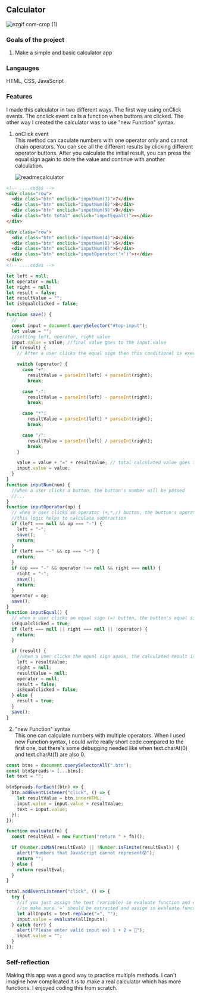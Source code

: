 ## Calculator

![ezgif com-crop (1)](https://user-images.githubusercontent.com/94214512/219129493-9ffea868-0359-4296-88d3-8d99cb69a321.gif)

### Goals of the project

1. Make a simple and basic calculator app

### Langauges

HTML, CSS, JavaScript

### Features

I made this calculator in two different ways.
The first way using onClick events. The onclick event calls a function when buttons are clicked. The other way I created the calculator was to use "new Function" syntax.

1. onClick event<br>
   This method can caculate numbers with one operator only and cannot chain operators. You can see all the different results by clicking different operator buttons. After you calculate the initial result, you can press the equal sign again to store the value and continue with another calculation.

   ![readmecalculator](https://user-images.githubusercontent.com/94214512/219222129-cf4bb3bb-7e76-417e-82f7-ec1d3472ea76.jpg)

```html
<!-- ....codes -->
<div class="row">
  <div class="btn" onclick="inputNum(7)">7</div>
  <div class="btn" onclick="inputNum(8)">8</div>
  <div class="btn" onclick="inputNum(9)">9</div>
  <div class="btn total" onclick="inputEqual()">=</div>
</div>

<div class="row">
  <div class="btn" onclick="inputNum(4)">4</div>
  <div class="btn" onclick="inputNum(5)">5</div>
  <div class="btn" onclick="inputNum(6)">6</div>
  <div class="btn" onclick="inputOperator('+')">+</div>
</div>
<!-- ....codes -->
```

```js
let left = null;
let operator = null;
let right = null;
let result = false;
let resultValue = "";
let isEqualclicked = false;

function save() {
  //
  const input = document.querySelector("#top-input");
  let value = "";
  //setting left, operator, right value
  input.value = value; //final value goes to the input.value
  if (result) {
    // After a user clicks the equal sign then this conditional is executed according to which operator is in input.value

    switch (operator) {
      case "+":
        resultValue = parseInt(left) + parseInt(right);
        break;

      case "-":
        resultValue = parseInt(left) - parseInt(right);
        break;

      case "*":
        resultValue = parseInt(left) * parseInt(right);
        break;

      case "/":
        resultValue = parseInt(left) / parseInt(right);
        break;
    }

    value = value + "=" + resultValue; // total calculated value goes to the input.value and updates
    input.value = value;
  }
}
function inputNum(num) {
  //when a user clicks a button, the button's number will be passed
  //...
}
function inputOperator(op) {
  // when a user clicks an operator (+,*,/) button, the button's operator will be passed
  //this logic helps to calculate subtraction
  if (left === null && op === "-") {
    left = "-";
    save();
    return;
  }
  if (left === "-" && op === "-") {
    return;
  }
  if (op === "-" && operator !== null && right === null) {
    right = "-";
    save();
    return;
  }
  operator = op;
  save();
}
function inputEqual() {
  // when a user clicks an equal sign (=) button, the button's equal sign will be passed
  isEqualclicked = true;
  if (left === null || right === null || !operator) {
    return;
  }

  if (result) {
    //when a user clicks the equal sign again, the calculated result is assigned to the left variable and all other variables are reset
    left = resultValue;
    right = null;
    resultValue = null;
    operator = null;
    result = false;
    isEqualclicked = false;
  } else {
    result = true;
  }
  save();
}
```

2. "new Function" syntax <br>
   This one can calculate numbers with multiple operators.
   When I used new Function syntax, I could write really short code compared to the first one, but there's some debugging needed like when text.charAt(0) and text.charAt(1) are also 0.

```js
const btns = document.querySelectorAll(".btn");
const btnSpreads = [...btns];
let text = "";

btnSpreads.forEach((btn) => {
  btn.addEventListener("click", () => {
    let resultValue = btn.innerHTML;
    input.value = input.value + resultValue;
    text = input.value;
  });
});

function evaluate(fn) {
  const resultEval = new Function("return " + fn)();

  if (Number.isNaN(resultEval) || !Number.isFinite(resultEval)) {
    alert("Numbers that JavaScript cannot represent😰");
    return "";
  } else {
    return resultEval;
  }
}

total.addEventListener("click", () => {
  try {
    //if you just assign the text (variable) in evaluate function and call, you will get 'the invalid assignment left-hand side' error
    //so make sure '=' should be extracted and assign in evaluate function.
    let allInputs = text.replace("=", "");
    input.value = evaluate(allInputs);
  } catch (err) {
    alert("Please enter valid input ex) 1 + 2 = 💩");
    input.value = "";
  }
});
```

### Self-reflection

Making this app was a good way to practice multiple methods. I can't imagine how complicated it is to make a real calculator which has more functions. I enjoyed coding this from scratch.
